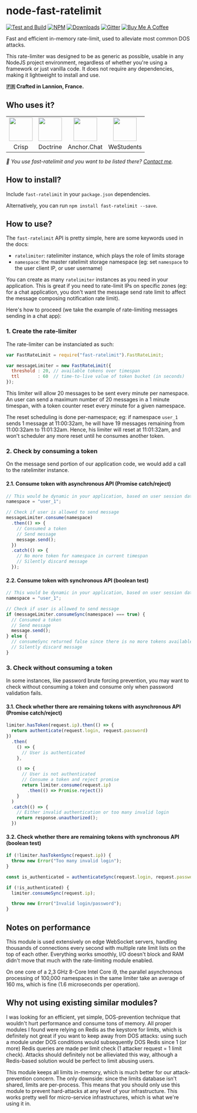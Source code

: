 # node-fast-ratelimit

[![Test and Build](https://github.com/valeriansaliou/node-fast-ratelimit/workflows/Test%20and%20Build/badge.svg?branch=master)](https://github.com/valeriansaliou/node-fast-ratelimit/actions?query=workflow%3A%22Test+and+Build%22) [![NPM](https://img.shields.io/npm/v/fast-ratelimit.svg)](https://www.npmjs.com/package/fast-ratelimit) [![Downloads](https://img.shields.io/npm/dt/fast-ratelimit.svg)](https://www.npmjs.com/package/fast-ratelimit) [![Gitter](https://img.shields.io/gitter/room/valeriansaliou/node-fast-ratelimit.svg)](https://gitter.im/valeriansaliou/node-fast-ratelimit) [![Buy Me A Coffee](https://img.shields.io/badge/buy%20me%20a%20coffee-donate-yellow.svg)](https://www.buymeacoffee.com/valeriansaliou)

Fast and efficient in-memory rate-limit, used to alleviate most common DOS attacks.

This rate-limiter was designed to be as generic as possible, usable in any NodeJS project environment, regardless of whether you're using a framework or just vanilla code. It does not require any dependencies, making it lightweight to install and use.

**🇫🇷 Crafted in Lannion, France.**

## Who uses it?

<table>
<tr>
<td align="center"><a href="https://crisp.chat/"><img src="https://valeriansaliou.github.io/node-fast-ratelimit/images/crisp.png" width="64" /></a></td>
<td align="center"><a href="https://www.doctrine.fr/"><img src="https://valeriansaliou.github.io/node-fast-ratelimit/images/doctrine.png" width="64" /></a></td>
<td align="center"><a href="https://anchor.chat/"><img src="https://valeriansaliou.github.io/node-fast-ratelimit/images/anchorchat.jpg" width="64" /></a></td>
<td align="center"><a href="https://westudents.it/"><img src="https://valeriansaliou.github.io/node-fast-ratelimit/images/westudents.png" width="64" /></a></td>
</tr>
<tr>
<td align="center">Crisp</td>
<td align="center">Doctrine</td>
<td align="center">Anchor.Chat</td>
<td align="center">WeStudents</td>
</tr>
</table>

_👋 You use fast-ratelimit and you want to be listed there? [Contact me](https://valeriansaliou.name/)._

## How to install?

Include `fast-ratelimit` in your `package.json` dependencies.

Alternatively, you can run `npm install fast-ratelimit --save`.

## How to use?

The `fast-ratelimit` API is pretty simple, here are some keywords used in the docs:

 * `ratelimiter`: ratelimiter instance, which plays the role of limits storage
 * `namespace`: the master ratelimit storage namespace (eg: set `namespace` to the user client IP, or user username)

You can create as many `ratelimiter` instances as you need in your application. This is great if you need to rate-limit IPs on specific zones (eg: for a chat application, you don't want the message send rate limit to affect the message composing notification rate limit).

Here's how to proceed (we take the example of rate-limiting messages sending in a chat app):

### 1. Create the rate-limiter

The rate-limiter can be instanciated as such:

```javascript
var FastRateLimit = require("fast-ratelimit").FastRateLimit;

var messageLimiter = new FastRateLimit({
  threshold : 20, // available tokens over timespan
  ttl       : 60  // time-to-live value of token bucket (in seconds)
});
```

This limiter will allow 20 messages to be sent every minute per namespace.
An user can send a maximum number of 20 messages in a 1 minute timespan, with a token counter reset every minute for a given namespace.

The reset scheduling is done per-namespace; eg: if namespace `user_1` sends 1 message at 11:00:32am, he will have 19 messages remaining from 11:00:32am to 11:01:32am. Hence, his limiter will reset at 11:01:32am, and won't scheduler any more reset until he consumes another token.

### 2. Check by consuming a token

On the message send portion of our application code, we would add a call to the ratelimiter instance.

#### 2.1. Consume token with asynchronous API (Promise catch/reject)

```javascript
// This would be dynamic in your application, based on user session data, or user IP
namespace = "user_1";

// Check if user is allowed to send message
messageLimiter.consume(namespace)
  .then(() => {
    // Consumed a token
    // Send message
    message.send();
  })
  .catch(() => {
    // No more token for namespace in current timespan
    // Silently discard message
  });
```

#### 2.2. Consume token with synchronous API (boolean test)

```javascript
// This would be dynamic in your application, based on user session data, or user IP
namespace = "user_1";

// Check if user is allowed to send message
if (messageLimiter.consumeSync(namespace) === true) {
  // Consumed a token
  // Send message
  message.send();
} else {
  // consumeSync returned false since there is no more tokens available
  // Silently discard message
}
```

### 3. Check without consuming a token

In some instances, like password brute forcing prevention, you may want to check without consuming a token and consume only when password validation fails.

#### 3.1. Check whether there are remaining tokens with asynchronous API (Promise catch/reject)

```javascript
limiter.hasToken(request.ip).then(() => {
  return authenticate(request.login, request.password)
})
  .then(
    () => {
      // User is authenticated
    },

    () => {
      // User is not authenticated
      // Consume a token and reject promise
      return limiter.consume(request.ip)
        .then(() => Promise.reject())
    }
  )
  .catch(() => {
    // Either invalid authentication or too many invalid login
    return response.unauthorized();
  })
```

#### 3.2. Check whether there are remaining tokens with synchronous API (boolean test)

```javascript
if (!limiter.hasTokenSync(request.ip)) {
  throw new Error("Too many invalid login");
}

const is_authenticated = authenticateSync(request.login, request.password);

if (!is_authenticated) {
  limiter.consumeSync(request.ip);

  throw new Error("Invalid login/password");
}
```

## Notes on performance

This module is used extensively on edge WebSocket servers, handling thousands of connections every second with multiple rate limit lists on the top of each other. Everything works smoothly, I/O doesn't block and RAM didn't move that much with the rate-limiting module enabled.

On one core of a 2,3 GHz 8-Core Intel Core i9, the parallel asynchronous processing of 100,000 namespaces in the same limiter take an average of 160 ms, which is fine (1.6 microseconds per operation).

## Why not using existing similar modules?

I was looking for an efficient, yet simple, DOS-prevention technique that wouldn't hurt performance and consume tons of memory. All proper modules I found were relying on Redis as the keystore for limits, which is definitely not great if you want to keep away from DOS attacks: using such a module under DOS conditions would subsequently DOS Redis since 1 (or more) Redis queries are made per limit check (1 attacker request = 1 limit check). Attacks should definitely not be allieviated this way, although a Redis-based solution would be perfect to limit abusing users.

This module keeps all limits in-memory, which is much better for our attack-prevention concern. The only downside: since the limits database isn't shared, limits are per-process. This means that you should only use this module to prevent hard-attacks at any level of your infrastructure. This works pretty well for micro-service infrastructures, which is what we're using it in.
